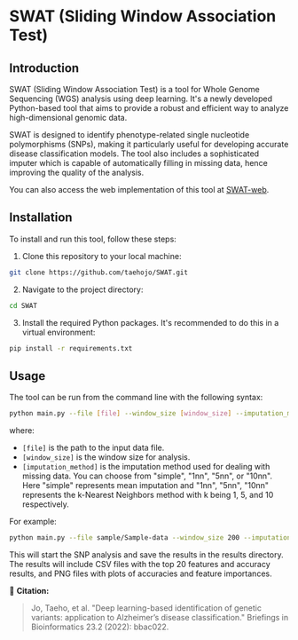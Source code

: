 # SWAT (Sliding Window Association Test) 

## Introduction

SWAT (Sliding Window Association Test) is a tool for Whole Genome Sequencing (WGS) analysis using deep learning. It's a newly developed Python-based tool that aims to provide a robust and efficient way to analyze high-dimensional genomic data.

SWAT is designed to identify phenotype-related single nucleotide polymorphisms (SNPs), making it particularly useful for developing accurate disease classification models. The tool also includes a sophisticated imputer which is capable of automatically filling in missing data, hence improving the quality of the analysis.

You can also access the web implementation of this tool at [SWAT-web](https://www.swatweb.org).

## Installation

To install and run this tool, follow these steps:

1. Clone this repository to your local machine:

```bash
git clone https://github.com/taehojo/SWAT.git
```

2. Navigate to the project directory:

```bash
cd SWAT
```

3. Install the required Python packages. It's recommended to do this in a virtual environment:

```bash
pip install -r requirements.txt
```

## Usage
The tool can be run from the command line with the following syntax:

```bash
python main.py --file [file] --window_size [window_size] --imputation_method [imputation_method]
```

where:

- `[file]` is the path to the input data file.
- `[window_size]` is the window size for analysis.
- `[imputation_method]` is the imputation method used for dealing with missing data. You can choose from "simple", "1nn", "5nn", or "10nn". Here "simple" represents mean imputation and "1nn", "5nn", "10nn" represents the k-Nearest Neighbors method with k being 1, 5, and 10 respectively.

For example:
```bash
python main.py --file sample/Sample-data --window_size 200 --imputation_method simple
```

This will start the SNP analysis and save the results in the results directory. The results will include CSV files with the top 20 features and accuracy results, and PNG files with plots of accuracies and feature importances.



:bookmark: **Citation:**

> Jo, Taeho, et al. "Deep learning-based identification of genetic variants: application to Alzheimer’s disease classification." Briefings in Bioinformatics 23.2 (2022): bbac022.
